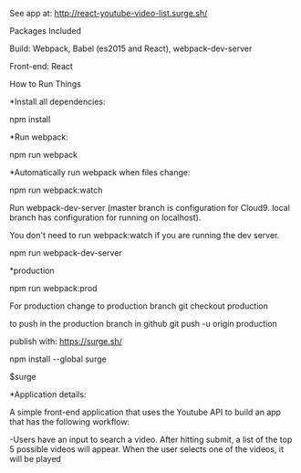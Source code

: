 See app at: http://react-youtube-video-list.surge.sh/

Packages Included

Build: Webpack, Babel (es2015 and React), webpack-dev-server


Front-end: React

How to Run Things

*Install all dependencies:

npm install

*Run webpack:

npm run webpack

*Automatically run webpack when files change:

npm run webpack:watch

Run webpack-dev-server (master branch is configuration for Cloud9. local branch has configuration for running on localhost).

You don't need to run webpack:watch if you are running the dev server.

npm run webpack-dev-server

*production

npm run webpack:prod

For production change to production branch
git checkout production

to push in the production branch in github
git push -u origin production


publish with:
https://surge.sh/

 npm install --global surge
 
 $surge


*Application details:

A simple front-end application that uses the Youtube API to build an app that has the following workflow:

-Users have an input to search a video. After hitting submit, a list of the top 5 possible videos will appear. When the user selects one of the videos, it will be played
